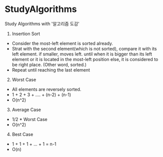 # StudyAlgorithms
Study Algorithms with '알고리즘 도감'

1. Insertion Sort
- Consider the most-left element is sorted already.
- Strat with the second element(which is not sorted), compare it with its left element.
  if smaller, moves left.
    until when it is bigger than its left element or it is located in the most-left position
  else, it is considered to be right place. (Other word, sorted.)
- Repeat until reaching the last element

2. Worst Case
- All elements are reversely sorted.
- 1 + 2 + 3 + .... + (n-2) + (n-1)
- O(n^2)

3. Average Case
- 1/2 * Worst Case
- O(n^2)

4. Best Case
- 1 + 1 + 1 + ... + 1 = n-1
- O(n)
